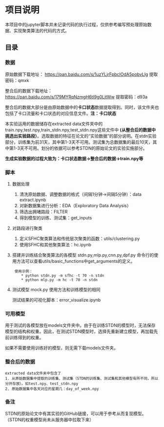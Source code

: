 # 项目说明
   本项目中的jupyter脚本并未记录代码的执行过程，仅供参考编写预处理原始数据、实现聚类算法的代码的方式。
## 目录
### 数据
原始数据下载地址：
https://pan.baidu.com/s/1uzYLjrFpbcIOdA5pobvLlg 提取密码：qmxk

整合后的数据下载地址：
https://pan.baidu.com/s/179MYRqNzmgH6tI9g0LjtWw 提取密码：d93a

整合后的数据大部分是由原始数据中的**卡口状态**数据提取得到。同时，该文件夹也包括了卡口流量和卡口状态的对应信息文件。**注：卡口状态**

本实验运用的数据储存在extracted data文件夹中的train.npy,test.npy,train_stdn.npy,test_stdn.npy这些文件中 **(从整合后的数据中挑选出实验路段）**。选取数据的特征在论文的“实验数据”的部分说明。在stdn实验部分，训练集为前31天，其中第1-3天不可用。测试集为总数据集的最后10天，其中第1-3天不可用。划分的依据可以参考STDN的原始论文的实验实施部分。

**生成实验数据的过程大致为：卡口状态数据->整合后的数据->train.npy等**

### 脚本
1. 数据处理
    1. 清洗原始数据、调整数据的格式（间隔1分钟->间隔5分钟）：data extract.ipynb
    2. 对新数据集进行分析：EDA（Exploratory Data Analysis）
    3. 筛选出拥堵路段：FILTER
    4. 得到模型的训练、测试集：get_inputs
2. 对路段进行聚类
   1. 定义SFHC聚类算法和传统层次聚类的函数：utils/clustering.py
   2. 使用SFHC和其他聚类算法：hc.ipynb
3. 搭建并训练结合聚类算法的各模型
   stdn.py,mlp.py,cnn.py,dpf.py 命令行的使用方法可以查看utils/basic_functions中get_arguments的定义。

        使用示例：
           * python stdn.py -m sfhc -t 70 -n stdn
           * python mlp.py -m hc -t 70 -n stdn
4. 测试模型
   mock.py 使用方法和训练模型的相同

    测试结果的可视化脚本：error_visualize.ipynb
### 可用模型
   用于测试的各模型放在models文件夹中。由于在训练STDN的模型时，无法保存模型的结构和权重。因此，在测试STDN模型时，选择先重新建立模型，再加载先前训练得到的权重。
   
   如果不需要使用训练好的模型，则无需下载models文件夹。
### 整合后的数据
    extracted data文件夹中包含了
    1. 从原始数据集中提取的训练集、测试集（STDN的训练集、测试集和其他模型有所不同，所以分开存放）。如test.npy、test_stdn.npy
    2. 原始数据集中各天对应的星期几：day_of_week.npy
### 备注
   STDN的原始论文中有其实验的GitHub链接，可以用于参考从而复现模型。（STDN的权重模型尚未从服务器中拉取下来）
   

